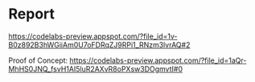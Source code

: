 # Report
https://codelabs-preview.appspot.com/?file_id=1v-B0z892B3hWGiiAm0U7oFDRqZJ9RPi1_RNzm3lvrAQ#2

Proof of Concept:
https://codelabs-preview.appspot.com/?file_id=1aQr-MhHS0JNQ_fsvH1AI5luR2AXvR8oPXsw3DOgmvtI#0
